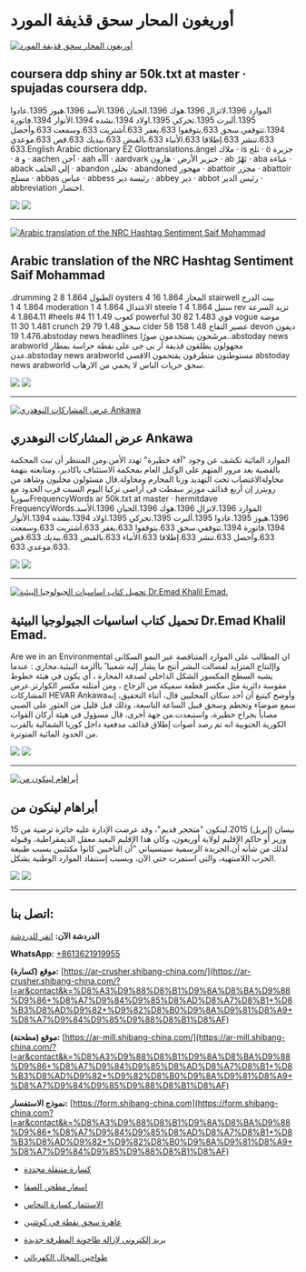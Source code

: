 # أوريغون المحار سحق قذيفة المورد

<a href="https://swt.shibang-china.com/?l=ar&img&k=%D8%A3%D9%88%D8%B1%D9%8A%D8%BA%D9%88%D9%86+%D8%A7%D9%84%D9%85%D8%AD%D8%A7%D8%B1+%D8%B3%D8%AD%D9%82+%D9%82%D8%B0%D9%8A%D9%81%D8%A9+%D8%A7%D9%84%D9%85%D9%88%D8%B1%D8%AF" target="_blank">![أوريغون المحار سحق قذيفة المورد](http://static.shibang-china.com/all-800x300/454.jpg)</a>

## coursera ddp shiny ar 50k.txt at master · spujadas coursera ddp.
الموارد 1396.لاتزال 1396.هوك 1396.الجبان 1396.الأسد 1396.هيوز 1395.عادوا 1395.ألبرت 1395.تحركي 1395.اولاد 1394.بشده 1394.الأنوار 1394.فاتورة 1394.تتوقفي.سحق 633.يتوقفوا 633.يغفر 633.أشتريت 633.وسمعت 633.وأحصل 633.تنشر 633.إطلاقا 633.الأنباء 633.بالقبض 633.بيديك 633.قص 633.موعدي 633.English Arabic dictionary EZ Glottranslations.ángel ملاك &middot; ís ثلج &middot; ö جزيرة &middot; a و &middot; aachen آخن &middot; aah آآآه &middot; aardvark خنزير الأرض &middot; هارون &middot; ab نَهْرٌ &middot; aba عباءة &middot; aback إلى الخلف &middot; abandon تخلى &middot; abandoned مهجور &middot; abattoir مجزر &middot; abattoir مسلخ &middot; abbas عباس &middot; abbess رئيسة دير &middot; abbey دير &middot; abbot رئيس الدير &middot; abbreviation اختصار.


<a href="https://whatsapp.shibangsoft.com/WhatsApp.php" target="_blank" title="WhatsApp">![](http://static.shibang-china.com/icon/whatsapp.png)</a> <a href="https://swt.shibang-china.com/?l=ar&icon&k=%D8%A3%D9%88%D8%B1%D9%8A%D8%BA%D9%88%D9%86+%D8%A7%D9%84%D9%85%D8%AD%D8%A7%D8%B1+%D8%B3%D8%AD%D9%82+%D9%82%D8%B0%D9%8A%D9%81%D8%A9+%D8%A7%D9%84%D9%85%D9%88%D8%B1%D8%AF" target="_blank">![](http://static.shibang-china.com/icon/chat-ar.png)</a>

---

<a href="https://swt.shibang-china.com/?l=ar&img&k=%D8%A3%D9%88%D8%B1%D9%8A%D8%BA%D9%88%D9%86+%D8%A7%D9%84%D9%85%D8%AD%D8%A7%D8%B1+%D8%B3%D8%AD%D9%82+%D9%82%D8%B0%D9%8A%D9%81%D8%A9+%D8%A7%D9%84%D9%85%D9%88%D8%B1%D8%AF" target="_blank">![Arabic translation of the NRC Hashtag Sentiment Saif Mohammad](http://static.shibang-china.com/all-800x300/440.jpg)</a>

## Arabic translation of the NRC Hashtag Sentiment Saif Mohammad
.drumming الطبول 1.864 8 2 oysters المحار 1.864 16 4 stairwell بيت الدرج 1.864 4 1 moderation الاعتدال 1.864 4 1 steele ستيل 1.864 4 1 rev تزيد السرعة 1.864.11 4 #heels #كعوب 1.49 11 4 powerful قوي 1.483 82 30 vogue موضة 1.481 30 11 crunch سحق 1.48 79 29 cider عصير التفاح 1.48 158 58 devon ديفون 1.476 19.abstoday news headlines مرشَحون يستخدمون صورًا..abstoday news arabworld مجهولون يطلقون قذيفة أر بى جى على نقطة حراسة بمطار عدن.abstoday news arabworld مستوطنون متطرفون يقتحمون الاقصى abstoday news arabworld سحق حريات الناس لا يحمي من الارهاب.


<a href="https://whatsapp.shibangsoft.com/WhatsApp.php" target="_blank" title="WhatsApp">![](http://static.shibang-china.com/icon/whatsapp.png)</a> <a href="https://swt.shibang-china.com/?l=ar&icon&k=%D8%A3%D9%88%D8%B1%D9%8A%D8%BA%D9%88%D9%86+%D8%A7%D9%84%D9%85%D8%AD%D8%A7%D8%B1+%D8%B3%D8%AD%D9%82+%D9%82%D8%B0%D9%8A%D9%81%D8%A9+%D8%A7%D9%84%D9%85%D9%88%D8%B1%D8%AF" target="_blank">![](http://static.shibang-china.com/icon/chat-ar.png)</a>

---

<a href="https://swt.shibang-china.com/?l=ar&img&k=%D8%A3%D9%88%D8%B1%D9%8A%D8%BA%D9%88%D9%86+%D8%A7%D9%84%D9%85%D8%AD%D8%A7%D8%B1+%D8%B3%D8%AD%D9%82+%D9%82%D8%B0%D9%8A%D9%81%D8%A9+%D8%A7%D9%84%D9%85%D9%88%D8%B1%D8%AF" target="_blank">![عرض المشاركات النوهدري Ankawa](http://static.shibang-china.com/all-800x300/503.jpg)</a>

## عرض المشاركات النوهدري Ankawa
الموارد المائية تكشف عن وجود &quot;آفة خطيرة&quot; تهدد الأمن.ومن المنتظر أن تبث المحكمة بالقضية بعد مرور المتهم على الوكيل العام بمحكمة الاستئناف باكادير، ومتابعته بتهمة محاولةالاغتصاب تحت التهديد وزنا المحارم ومحاولة.قال مسئولون محليون وشاهد من رويترز إن أربع قذائف مورتر سقطت فى أراضى تركيا اليوم السبت قرب الحدود مع سورياFrequencyWords ar 50k.txt at master · hermitdave FrequencyWords.الموارد 1396.لاتزال 1396.هوك 1396.الجبان 1396.الأسد 1396.هيوز 1395.عادوا 1395.ألبرت 1395.تحركي 1395.اولاد 1394.بشده 1394.الأنوار 1394.فاتورة 1394.تتوقفي.سحق 633.يتوقفوا 633.يغفر 633.أشتريت 633.وسمعت 633.وأحصل 633.تنشر 633.إطلاقا 633.الأنباء 633.بالقبض 633.بيديك 633.قص 633.موعدي 633.


<a href="https://whatsapp.shibangsoft.com/WhatsApp.php" target="_blank" title="WhatsApp">![](http://static.shibang-china.com/icon/whatsapp.png)</a> <a href="https://swt.shibang-china.com/?l=ar&icon&k=%D8%A3%D9%88%D8%B1%D9%8A%D8%BA%D9%88%D9%86+%D8%A7%D9%84%D9%85%D8%AD%D8%A7%D8%B1+%D8%B3%D8%AD%D9%82+%D9%82%D8%B0%D9%8A%D9%81%D8%A9+%D8%A7%D9%84%D9%85%D9%88%D8%B1%D8%AF" target="_blank">![](http://static.shibang-china.com/icon/chat-ar.png)</a>

---

<a href="https://swt.shibang-china.com/?l=ar&img&k=%D8%A3%D9%88%D8%B1%D9%8A%D8%BA%D9%88%D9%86+%D8%A7%D9%84%D9%85%D8%AD%D8%A7%D8%B1+%D8%B3%D8%AD%D9%82+%D9%82%D8%B0%D9%8A%D9%81%D8%A9+%D8%A7%D9%84%D9%85%D9%88%D8%B1%D8%AF" target="_blank">![تحميل كتاب اساسيات الجيولوجيا البيئية Dr.Emad Khalil Emad.](http://static.shibang-china.com/all-800x300/956.jpg)</a>

## تحميل كتاب اساسيات الجيولوجيا البيئية Dr.Emad Khalil Emad.
Are we in an Environmental ان المطالب على الموارد المتناقصة عبر النمو السكانى واإلنتاج المتزايد لفضالت البشر أنتج ما يشار إليه شعبيا ً باألزمة البيئية.محاري : عندما يشبه السطح المكسور الشكل الداخلي لصدفة المحارة ، أي يكون في هيئة خطوط مقوسة دائرية مثل مكسر قطعة سميكة من الزجاج ، ومن أمثلته مكسر الكوارتز.عرض المشاركات HEVAR Ankawaوأوضح كيتيغ أن أحد سكان المحليين قال، أثناء التحقيق، إنه سمع ضوضاء وتحطم وسحق قبيل الساعة التاسعة، وذلك قبل قليل من العثور على الصبي مصاباً بجراح خطيرة، واستبعدت.من جهة أخرى، قال مسؤول في هيئة أركان القوات الكورية الجنوبية انه تم رصد أصوات إطلاق قذائف مدفعية داخل كوريا الشمالية بالقرب من الحدود المائية المتوترة.


<a href="https://whatsapp.shibangsoft.com/WhatsApp.php" target="_blank" title="WhatsApp">![](http://static.shibang-china.com/icon/whatsapp.png)</a> <a href="https://swt.shibang-china.com/?l=ar&icon&k=%D8%A3%D9%88%D8%B1%D9%8A%D8%BA%D9%88%D9%86+%D8%A7%D9%84%D9%85%D8%AD%D8%A7%D8%B1+%D8%B3%D8%AD%D9%82+%D9%82%D8%B0%D9%8A%D9%81%D8%A9+%D8%A7%D9%84%D9%85%D9%88%D8%B1%D8%AF" target="_blank">![](http://static.shibang-china.com/icon/chat-ar.png)</a>

---

<a href="https://swt.shibang-china.com/?l=ar&img&k=%D8%A3%D9%88%D8%B1%D9%8A%D8%BA%D9%88%D9%86+%D8%A7%D9%84%D9%85%D8%AD%D8%A7%D8%B1+%D8%B3%D8%AD%D9%82+%D9%82%D8%B0%D9%8A%D9%81%D8%A9+%D8%A7%D9%84%D9%85%D9%88%D8%B1%D8%AF" target="_blank">![أبراهام لينكون من](http://static.shibang-china.com/all-800x300/1403.jpg)</a>

## أبراهام لينكون من
15 نيسان (إبريل) 2015.لينكون &quot;متحجر قديم&quot;، وقد عرضت الإدارة عليه جائزة ترضية من وزير أو حاكم الإقليم لولاية أوريغون، وكان هذا الإقليم البعيد معقل الديمقراطية، وقبوله لذلك من شأنه أن.الجريدة الرسمية سينسيناتي &quot;أن الناخبين كانوا مكتئبين بسبب طبيعة الحرب اللامنتهية، والتي استمرت حتى الآن، وبسبب إستنفاذ الموارد الوطنية بشكل.

<a href="https://whatsapp.shibangsoft.com/WhatsApp.php" target="_blank" title="WhatsApp">![](http://static.shibang-china.com/icon/whatsapp.png)</a> <a href="https://swt.shibang-china.com/?l=ar&icon&k=%D8%A3%D9%88%D8%B1%D9%8A%D8%BA%D9%88%D9%86+%D8%A7%D9%84%D9%85%D8%AD%D8%A7%D8%B1+%D8%B3%D8%AD%D9%82+%D9%82%D8%B0%D9%8A%D9%81%D8%A9+%D8%A7%D9%84%D9%85%D9%88%D8%B1%D8%AF" target="_blank">![](http://static.shibang-china.com/icon/chat-ar.png)</a>

---
## اتصل بنا:

**الدردشة الآن:** [انقر للدردشة](https://swt.shibang-china.com?l=ar&contact&k=%D8%A3%D9%88%D8%B1%D9%8A%D8%BA%D9%88%D9%86+%D8%A7%D9%84%D9%85%D8%AD%D8%A7%D8%B1+%D8%B3%D8%AD%D9%82+%D9%82%D8%B0%D9%8A%D9%81%D8%A9+%D8%A7%D9%84%D9%85%D9%88%D8%B1%D8%AF)

**WhatsApp:**  [+8613621919955](https://whatsapp.shibangsoft.com/WhatsApp.php)

**موقع (كسارة):** [https://ar-crusher.shibang-china.com/](https://ar-crusher.shibang-china.com/?l=ar&contact&k=%D8%A3%D9%88%D8%B1%D9%8A%D8%BA%D9%88%D9%86+%D8%A7%D9%84%D9%85%D8%AD%D8%A7%D8%B1+%D8%B3%D8%AD%D9%82+%D9%82%D8%B0%D9%8A%D9%81%D8%A9+%D8%A7%D9%84%D9%85%D9%88%D8%B1%D8%AF)

**موقع (مطحنة):** [https://ar-mill.shibang-china.com/](https://ar-mill.shibang-china.com/?l=ar&contact&k=%D8%A3%D9%88%D8%B1%D9%8A%D8%BA%D9%88%D9%86+%D8%A7%D9%84%D9%85%D8%AD%D8%A7%D8%B1+%D8%B3%D8%AD%D9%82+%D9%82%D8%B0%D9%8A%D9%81%D8%A9+%D8%A7%D9%84%D9%85%D9%88%D8%B1%D8%AF)

**نموذج الاستفسار:** [https://form.shibang-china.com](https://form.shibang-china.com?l=ar&contact&k=%D8%A3%D9%88%D8%B1%D9%8A%D8%BA%D9%88%D9%86+%D8%A7%D9%84%D9%85%D8%AD%D8%A7%D8%B1+%D8%B3%D8%AD%D9%82+%D9%82%D8%B0%D9%8A%D9%81%D8%A9+%D8%A7%D9%84%D9%85%D9%88%D8%B1%D8%AF)

* [كسارة متنقلة مجددة](../23/%D9%83%D8%B3%D8%A7%D8%B1%D8%A9%20%D9%85%D8%AA%D9%86%D9%82%D9%84%D8%A9%20%D9%85%D8%AC%D8%AF%D8%AF%D8%A9.md)

* [اسعار مطحن الصفا](../22/%D8%A7%D8%B3%D8%B9%D8%A7%D8%B1%20%D9%85%D8%B7%D8%AD%D9%86%20%D8%A7%D9%84%D8%B5%D9%81%D8%A7.md)

* [الاستثمار كسارة النحاس](../24/%D8%A7%D9%84%D8%A7%D8%B3%D8%AA%D8%AB%D9%85%D8%A7%D8%B1%20%D9%83%D8%B3%D8%A7%D8%B1%D8%A9%20%D8%A7%D9%84%D9%86%D8%AD%D8%A7%D8%B3.md)

* [عاهرة سحق نقطة في كوشين](../24/%D8%B9%D8%A7%D9%87%D8%B1%D8%A9%20%D8%B3%D8%AD%D9%82%20%D9%86%D9%82%D8%B7%D8%A9%20%D9%81%D9%8A%20%D9%83%D9%88%D8%B4%D9%8A%D9%86.md)

* [بريد إلكتروني لإزالة طاحونة المطرقة جديدة](../25/%D8%A8%D8%B1%D9%8A%D8%AF%20%D8%A5%D9%84%D9%83%D8%AA%D8%B1%D9%88%D9%86%D9%8A%20%D9%84%D8%A5%D8%B2%D8%A7%D9%84%D8%A9%20%D8%B7%D8%A7%D8%AD%D9%88%D9%86%D8%A9%20%D8%A7%D9%84%D9%85%D8%B7%D8%B1%D9%82%D8%A9%20%D8%AC%D8%AF%D9%8A%D8%AF%D8%A9.md)

* [طواحين المجال الكهربائي](../21/%D8%B7%D9%88%D8%A7%D8%AD%D9%8A%D9%86%20%D8%A7%D9%84%D9%85%D8%AC%D8%A7%D9%84%20%D8%A7%D9%84%D9%83%D9%87%D8%B1%D8%A8%D8%A7%D8%A6%D9%8A.md)